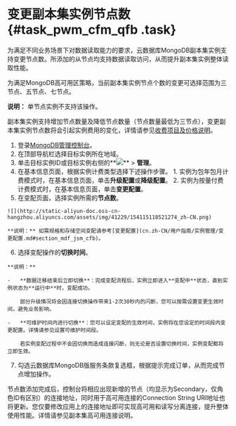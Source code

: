 # 变更副本集实例节点数 {#task_pwm_cfm_qfb .task}

为满足不同业务场景下对数据读取能力的要求，云数据库MongoDB副本集实例支持变更节点数。所添加的从节点均支持数据读取访问，从而提升副本集实例整体读取性能。

为满足MongoDB高可用区策略，当前副本集实例节点个数的变更可选择范围为三节点、五节点、七节点。

**说明：** 单节点实例不支持该操作。

副本集实例支持增加节点数量及降低节点数量（节点数量最低为三节点），变更副本集实例节点数将会引起实例费用的变化，详情请参见[收费项目及价格说明](../../../../cn.zh-CN/产品定价/收费项目及价格说明.md#)。

1.   登录[MongoDB管理控制台](https://mongodb.console.aliyun.com/)。 
2.   在顶部导航栏选择目标实例所在地域。 
3.  单击目标实例ID或目标实例右侧的**![](http://static-aliyun-doc.oss-cn-hangzhou.aliyuncs.com/assets/img/6723/154115118513851_zh-CN.png)** \> **管理**。 
4.   在基本信息页面，根据实例计费类型选择下述操作步骤。 
    1.   实例为包年包月计费模式时，在基本信息页面，单击**升级配置**或**降级配置**。 
    2.   实例为按量付费计费模式时，在基本信息页面，单击**变更配置**。 
5.   在变配页面，选择实例所需的**节点数**。 

    ![](http://static-aliyun-doc.oss-cn-hangzhou.aliyuncs.com/assets/img/41229/154115118521274_zh-CN.png)

    **说明：** 如需规格和存储空间变配请参考[变更配置](cn.zh-CN/用户指南/实例管理/变更配置.md#section_mdf_jsm_cfb)。

6.   选择变配操作的**切换时间**。 

    **说明：** 

    -   **数据迁移结束后立即切换**：完成变配流程后，实例立即进入**变配中**状态，直到实例状态为**运行中**时，变配成功。

        部分升级情况将会因连接切换操作带来1-2次30秒内的闪断，您可以按需设置变更生效时间，避免业务影响。

    -   **可维护时间内进行切换**：您可以设定变配的生效时间，实例将在您设定的时间段内变更配置。详情请参见设置可维护时间段。

        若实例变配过程中不会因切换而造成连接闪断，则无论是否设置切换时间，实例变配都将立即生效。

7.   勾选云数据库MongoDB版服务条款复选框，根据提示完成订单，从而完成节点增加操作。 

节点数添加完成后，控制台将相应出现新增的节点（均显示为Secondary，仅角色ID有区别）的连接地址，同时用于高可用连接的Connection String URI地址也将更新。您仅要修改应用上的连接地址即可实现高可用和读写分离连接，提升整体使用性能。详情请参见副本集高可用连接说明。

